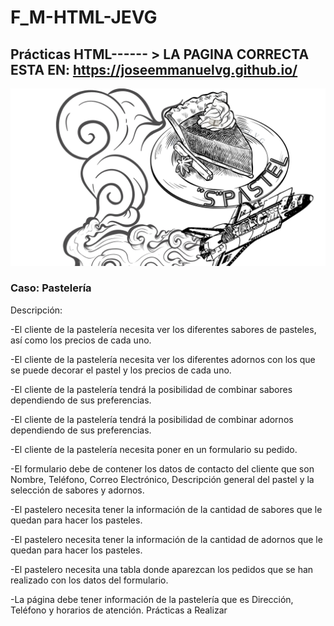 # F_M-HTML-JEVG

## Prácticas HTML------ > LA PAGINA CORRECTA ESTA EN: https://joseemmanuelvg.github.io/
![Image text](https://github.com/JoseEmmanuelVG/F_M-HTML-JEVG/blob/main/LOGO_SPACE-STEL_JEVG.png)

### Caso: Pastelería

Descripción:

-El cliente de la pastelería necesita ver los diferentes sabores de pasteles, así como los precios de cada uno.

-El cliente de la pastelería necesita ver los diferentes adornos con los que se puede decorar el pastel y los precios de cada uno.

-El cliente de la pastelería tendrá la posibilidad de combinar sabores dependiendo de sus preferencias.

-El cliente de la pastelería tendrá la posibilidad de combinar adornos dependiendo de sus preferencias.

-El cliente de la pastelería necesita poner en un formulario su pedido.

-El formulario debe de contener los datos de contacto del cliente que son Nombre, Teléfono, Correo Electrónico, Descripción general del pastel y la selección de sabores y adornos.

-El pastelero necesita tener la información de la cantidad de sabores que le quedan para hacer los pasteles.

-El pastelero necesita tener la información de la cantidad de adornos que le quedan para hacer los pasteles.

-El pastelero necesita una tabla donde aparezcan los pedidos que se han realizado con los datos del formulario.

-La página debe tener información de la pastelería que es Dirección, Teléfono y horarios de atención.
Prácticas a Realizar
